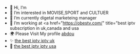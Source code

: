 - 👋 Hi, I’m 
- 👀 I’m interested in MOVISE,SPORT and CULTUER
- 🌱 I’m currently digetal marketeing manager
- 💞️ I’m working at <a href="https://obestv.com/" title="best iptv subscription in uk,canada and usa</a>
- 🌍 Please Visit My profile <a href="https://obestv.com/" title="your name">abdou</a>
- ✨ <a href="https://obestv.com/the-best-iptv-uk-for-2024/" title="post title">the best iptv iptv uk</a>
- 🚀 <a href="https://obestv.com/usa-iptv-streaming-bliss-unleashed/" title="post title">the best iptv iptv usa</a>


<!OBESTV | The Best IPTV Subscription in terms of quality, support, and price. "For new subscribers, we offer a 20% discount.
ABDOUE00/ABDOUE00 is a ✨ special ✨ repository because its `README.md` (this file) appears on your GitHub profile.
You can click the Preview link to take a look at your changes.
--->
